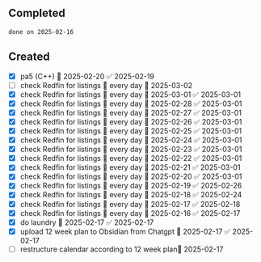 
## Completed

```tasks
done on 2025-02-16
```

## Created
- [x] pa5 (C++) 📅 2025-02-20 ✅ 2025-02-19
- [ ] check Redfin for listings 🔁 every day 🛫 2025-03-02
- [x] check Redfin for listings 🔁 every day 🛫 2025-03-01 ✅ 2025-03-01
- [x] check Redfin for listings 🔁 every day 🛫 2025-02-28 ✅ 2025-03-01
- [x] check Redfin for listings 🔁 every day 🛫 2025-02-27 ✅ 2025-03-01
- [x] check Redfin for listings 🔁 every day 🛫 2025-02-26 ✅ 2025-03-01
- [x] check Redfin for listings 🔁 every day 🛫 2025-02-25 ✅ 2025-03-01
- [x] check Redfin for listings 🔁 every day 🛫 2025-02-24 ✅ 2025-03-01
- [x] check Redfin for listings 🔁 every day 🛫 2025-02-23 ✅ 2025-03-01
- [x] check Redfin for listings 🔁 every day 🛫 2025-02-22 ✅ 2025-03-01
- [x] check Redfin for listings 🔁 every day 🛫 2025-02-21 ✅ 2025-03-01
- [x] check Redfin for listings 🔁 every day 🛫 2025-02-20 ✅ 2025-03-01
- [x] check Redfin for listings 🔁 every day 🛫 2025-02-19 ✅ 2025-02-26
- [x] check Redfin for listings 🔁 every day 🛫 2025-02-18 ✅ 2025-02-24
- [x] check Redfin for listings 🔁 every day 🛫 2025-02-17 ✅ 2025-02-18
- [x] check Redfin for listings 🔁 every day 🛫 2025-02-16 ✅ 2025-02-17
- [x] do laundry 📅 2025-02-17 ✅ 2025-02-17
- [x] upload 12 week plan to Obsidian from Chatgpt 📅 2025-02-17 ✅ 2025-02-17
- [ ] restructure calendar according to 12 week plan📅 2025-02-17 